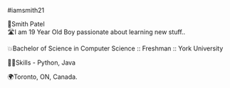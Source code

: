 #iamsmith21

🫡Smith Patel  
🛣️I am 19 Year Old Boy passionate about learning new stuff.. 

💥Bachelor of Science in Computer Science :: Freshman :: York University  

🧑‍🎓Skills - Python, Java  

🌍Toronto, ON, Canada. 

